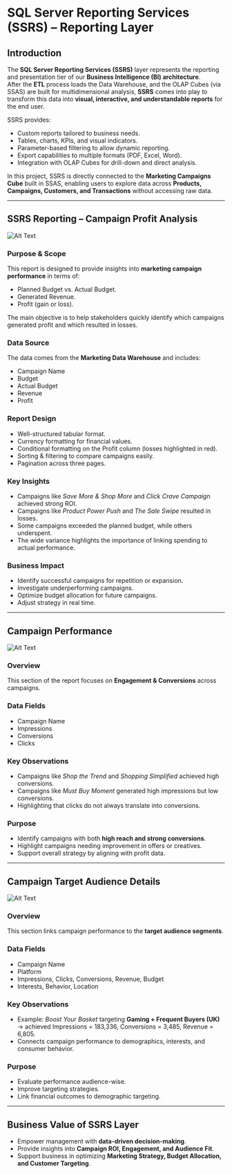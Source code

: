 # SQL Server Reporting Services (SSRS) – Reporting Layer  

## Introduction  
The **SQL Server Reporting Services (SSRS)** layer represents the reporting and presentation tier of our **Business Intelligence (BI) architecture**.  
After the **ETL** process loads the Data Warehouse, and the OLAP Cubes (via SSAS) are built for multidimensional analysis, **SSRS** comes into play to transform this data into **visual, interactive, and understandable reports** for the end user.  

SSRS provides:  
- Custom reports tailored to business needs.  
- Tables, charts, KPIs, and visual indicators.  
- Parameter-based filtering to allow dynamic reporting.  
- Export capabilities to multiple formats (PDF, Excel, Word).  
- Integration with OLAP Cubes for drill-down and direct analysis.  

In this project, SSRS is directly connected to the **Marketing Campaigns Cube** built in SSAS, enabling users to explore data across **Products, Campaigns, Customers, and Transactions** without accessing raw data.  

---

## SSRS Reporting – Campaign Profit Analysis  
![Alt Text](campaign_report.jpg)  

### Purpose & Scope  
This report is designed to provide insights into **marketing campaign performance** in terms of:  
- Planned Budget vs. Actual Budget.  
- Generated Revenue.  
- Profit (gain or loss).  

The main objective is to help stakeholders quickly identify which campaigns generated profit and which resulted in losses.  

### Data Source  
The data comes from the **Marketing Data Warehouse** and includes:  
- Campaign Name  
- Budget  
- Actual Budget  
- Revenue  
- Profit  

### Report Design  
- Well-structured tabular format.  
- Currency formatting for financial values.  
- Conditional formatting on the Profit column (losses highlighted in red).  
- Sorting & filtering to compare campaigns easily.  
- Pagination across three pages.  

### Key Insights  
- Campaigns like *Save More & Shop More* and *Click Crave Campaign* achieved strong ROI.  
- Campaigns like *Product Power Push* and *The Sale Swipe* resulted in losses.  
- Some campaigns exceeded the planned budget, while others underspent.  
- The wide variance highlights the importance of linking spending to actual performance.  

### Business Impact  
- Identify successful campaigns for repetition or expansion.  
- Investigate underperforming campaigns.  
- Optimize budget allocation for future campaigns.  
- Adjust strategy in real time.  

---

## Campaign Performance  
![Alt Text](campaign_report2.jpg)  

### Overview  
This section of the report focuses on **Engagement & Conversions** across campaigns.  

### Data Fields  
- Campaign Name  
- Impressions  
- Conversions  
- Clicks  

### Key Observations  
- Campaigns like *Shop the Trend* and *Shopping Simplified* achieved high conversions.  
- Campaigns like *Must Buy Moment* generated high impressions but low conversions.  
- Highlighting that clicks do not always translate into conversions.  

### Purpose  
- Identify campaigns with both **high reach and strong conversions**.  
- Highlight campaigns needing improvement in offers or creatives.  
- Support overall strategy by aligning with profit data.  

---

## Campaign Target Audience Details  
![Alt Text](target_audience_report.jpg)  

### Overview  
This section links campaign performance to the **target audience segments**.  

### Data Fields  
- Campaign Name  
- Platform  
- Impressions, Clicks, Conversions, Revenue, Budget  
- Interests, Behavior, Location  

### Key Observations  
- Example: *Boost Your Basket* targeting **Gaming + Frequent Buyers (UK)** → achieved Impressions = 183,336, Conversions = 3,485, Revenue = 6,805.  
- Connects campaign performance to demographics, interests, and consumer behavior.  

### Purpose  
- Evaluate performance audience-wise.  
- Improve targeting strategies.  
- Link financial outcomes to demographic targeting.  

---

## Business Value of SSRS Layer  
- Empower management with **data-driven decision-making**.  
- Provide insights into **Campaign ROI, Engagement, and Audience Fit**.  
- Support business in optimizing **Marketing Strategy, Budget Allocation, and Customer Targeting**.  

